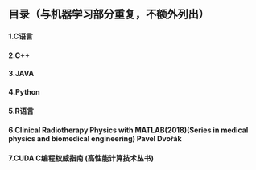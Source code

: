 ## 目录（与机器学习部分重复，不额外列出）

#### 1.C语言
#### 2.C++
#### 3.JAVA
#### 4.Python
#### 5.R语言
#### 6.Clinical Radiotherapy Physics with MATLAB(2018)(Series in medical physics and biomedical engineering) Pavel Dvořák
#### 7.CUDA C编程权威指南 (高性能计算技术丛书)
